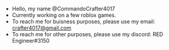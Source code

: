 - Hello, my name @CommandoCrafter4017
- Currently working on a few roblox games.
- To reach me for buisness purposes, please use my email: crafter4017@gmail.com
- To reach me for other purposes, please use my discord: RED Engineer#3150
